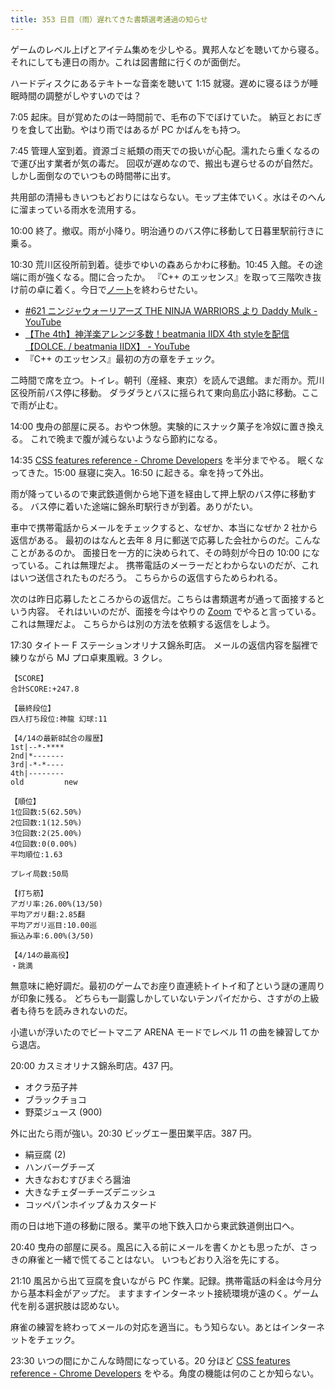 ```yaml
---
title: 353 日目（雨）遅れてきた書類選考通過の知らせ
---
```


ゲームのレベル上げとアイテム集めを少しやる。異邦人などを聴いてから寝る。
それにしても連日の雨か。これは図書館に行くのが面倒だ。

ハードディスクにあるテキトーな音楽を聴いて 1:15 就寝。遅めに寝るほうが睡眠時間の調整がしやすいのでは？

7:05 起床。目が覚めたのは一時間前で、毛布の下でぼけていた。
納豆とおにぎりを食して出勤。やはり雨ではあるが PC かばんをも持つ。

7:45 管理人室到着。資源ゴミ紙類の雨天での扱いが心配。濡れたら重くなるので運び出す業者が気の毒だ。
回収が遅めなので、搬出も遅らせるのが自然だ。しかし面倒なのでいつもの時間帯に出す。

共用部の清掃もきいつもどおりにはならない。モップ主体でいく。水はそのへんに溜まっている雨水を流用する。

10:00 終了。撤収。雨が小降り。明治通りのバス停に移動して日暮里駅前行きに乗る。

10:30 荒川区役所前到着。徒歩でゆいの森あらかわに移動。10:45 入館。その途端に雨が強くなる。間に合ったか。
『C++ のエッセンス』を取って三階吹き抜け前の卓に着く。今日で[ノート][note]を終わらせたい。

* [&#x23;621 ニンジャウォーリアーズ THE NINJA WARRIORS より Daddy Mulk - YouTube](https://www.youtube.com/watch?v=sypxYwkQo6I)
* [【The 4th】神洋楽アレンジ多数！beatmania IIDX 4th styleを配信【DOLCE. / beatmania IIDX】 - YouTube](https://www.youtube.com/watch?v=263a2cTtaY0)
* 『C++ のエッセンス』最初の方の章をチェック。

二時間で席を立つ。トイレ。朝刊（産経、東京）を読んで退館。まだ雨か。荒川区役所前バス停に移動。
ダラダラとバスに揺られて東向島広小路に移動。ここで雨が止む。

14:00 曳舟の部屋に戻る。おやつ休憩。実験的にスナック菓子を冷奴に置き換える。
これで晩まで腹が減らないようなら節約になる。

14:35 [CSS features reference - Chrome Developers] を半分までやる。
眠くなってきた。15:00 昼寝に突入。16:50 に起きる。傘を持って外出。

雨が降っているので東武鉄道側から地下道を経由して押上駅のバス停に移動する。
バス停に着いた途端に錦糸町駅行きが到着。ありがたい。

車中で携帯電話からメールをチェックすると、なぜか、本当になぜか 2 社から返信がある。
最初のはなんと去年 8 月に郵送で応募した会社からのだ。こんなことがあるのか。
面接日を一方的に決められて、その時刻が今日の 10:00 になっている。これは無理だよ。
携帯電話のメーラーだとわからないのだが、これはいつ送信されたものだろう。
こちらからの返信すらためらわれる。

次のは昨日応募したところからの返信だ。こちらは書類選考が通って面接するという内容。
それはいいのだが、面接を今はやりの [Zoom](https://support.zoom.us/hc/ja) でやると言っている。これは無理だよ。
こちらからは別の方法を依頼する返信をしよう。

17:30 タイトー F ステーションオリナス錦糸町店。
メールの返信内容を脳裡で練りながら MJ プロ卓東風戦。3 クレ。

```text
【SCORE】
合計SCORE:+247.8

【最終段位】
四人打ち段位:神龍 幻球:11

【4/14の最新8試合の履歴】
1st|--*-****
2nd|*-------
3rd|-*-*----
4th|--------
old         new

【順位】
1位回数:5(62.50%)
2位回数:1(12.50%)
3位回数:2(25.00%)
4位回数:0(0.00%)
平均順位:1.63

プレイ局数:50局

【打ち筋】
アガリ率:26.00%(13/50)
平均アガリ翻:2.85翻
平均アガリ巡目:10.00巡
振込み率:6.00%(3/50)

【4/14の最高役】
・跳満
```

無意味に絶好調だ。最初のゲームでお座り直連続トイトイ和了という謎の運周りが印象に残る。
どちらも一副露しかしていないテンパイだから、さすがの上級者も待ちを読みきれないのだ。

小遣いが浮いたのでビートマニア ARENA モードでレベル 11 の曲を練習してから退店。

20:00 カスミオリナス錦糸町店。437 円。

* オクラ茄子丼
* ブラックチョコ
* 野菜ジュース (900)

外に出たら雨が強い。20:30 ビッグエー墨田業平店。387 円。

* 絹豆腐 (2)
* ハンバーグチーズ
* 大きなおむすびまぐろ醤油
* 大きなチェダーチーズデニッシュ
* コッペパンホイップ＆カスタード

雨の日は地下道の移動に限る。業平の地下鉄入口から東武鉄道側出口へ。

20:40 曳舟の部屋に戻る。風呂に入る前にメールを書くかとも思ったが、さっきの麻雀と一緒で慌てることはない。
いつもどおり入浴を先にする。

21:10 風呂から出て豆腐を食いながら PC 作業。記録。携帯電話の料金は今月分から基本料金がアップだ。
ますますインターネット接続環境が遠のく。ゲーム代を削る選択肢は認めない。

麻雀の練習を終わってメールの対応を適当に。もう知らない。あとはインターネットをチェック。

23:30 いつの間にかこんな時間になっている。20 分ほど
[CSS features reference - Chrome Developers] をやる。角度の機能は何のことか知らない。

[CSS features reference - Chrome Developers]: https://developer.chrome.com/docs/devtools/css/reference/
[note]: https://showa-yojyo.github.io/notebook/
